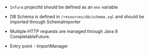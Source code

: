 - `Infura` projectId should be defined as an `env` variable
- DB Schema is defined in `/resources/db/schema.sql` and should be imported through SchemaImporter

- Multiple HTTP requests are managed through Java 8 CompletableFuture.
- Entry point - ImportManager
